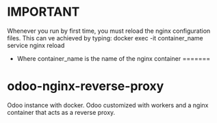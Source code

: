 # IMPORTANT
Whenever you run by first time, you must reload the nginx configuration files.
This can ve achieved by typing:
docker exec -it container_name service nginx reload
* Where container_name is the name of the nginx container
=======
# odoo-nginx-reverse-proxy
Odoo instance with docker. Odoo customized with workers and a nginx container that acts as a reverse proxy.
